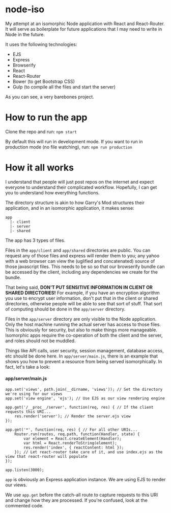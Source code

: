 # node-iso
My attempt at an isomorphic Node application with React and React-Router. It will serve as boilerplate for future applications that I may need to write in Node in the future.

It uses the following technologies:

* EJS
* Express
* Browserify
* React
* React-Router
* Bower (to get Bootstrap CSS)
* Gulp (to compile all the files and start the server)

As you can see, a very barebones project.

# How to run the app
Clone the repo and run: `npm start`

By default this will run in development mode. If you want to run in production mode (no file watching), run: `npm run production`

# How it all works
I understand that people will just post repos on the internet and expect everyone to understand their complicated workflow. Hopefully, I can get you to understand how everything functions.

The directory structure is akin to how Garry's Mod structures their application, and in an isomorphic application, it makes sense:

```
app
  |- client
  |- server
  |- shared
```

The app has 3 types of files.

Files in the `app/client` and `app/shared` directories are public. You can request any of those files and express will render them to you; any yahoo with a web browser can view the (uglified and concatenated) source of those javascript files. This needs to be so so that our browserify bundle can be accessed by the client, including any dependencies we create for the bundle.

That being said, **DON'T PUT SENSITIVE INFORMATION IN CLIENT OR SHARED DIRECTORIES!** For example, if you have an encryption algorithm you use to encrypt user information, don't put that in the client or shared directories, otherwise people will be able to see that sort of stuff. That sort of computing should be done in the `app/server` directory.

Files in the `app/server` directory are only visible to the Node application. Only the host machine running the actual server has access to those files. This is obviously for security, but also to make things more manageable. Isomorphic apps require the co-operation of both the client and the server, and roles should not be muddled.

Things like API calls, user security, session management, database access, etc should be done here. In `app/server/main.js`, there is an example that shows you how to prevent a resource from being served isomorphically. In fact, let's take a look:

#### app/server/main.js
```
app.set('views', path.join(__dirname, 'views')); // Set the directory we're using for our views
app.set('view engine', 'ejs'); // Use EJS as our view rendering engine

app.get('/__proc__/server', function(req, res) { // If the client requests this URI...
	res.render('server'); // Render the server.ejs view
});

app.get('*', function(req, res) { // For all other URIs...
	Router.run(routes, req.path, function(Handler, state) {
		var element = React.createElement(Handler);
		var html = React.renderToString(element);
		res.render('index', { reactContent: html });
	}); // Let react-router take care of it, and use index.ejs as the view that react-router will populate
});

app.listen(3000);
```

`app` is obviously an Express application instance. We are using EJS to render our views.

We use `app.get` before the catch-all route to capture requests to this URI and change how they are processed. If you're confused, look at the commented code.
